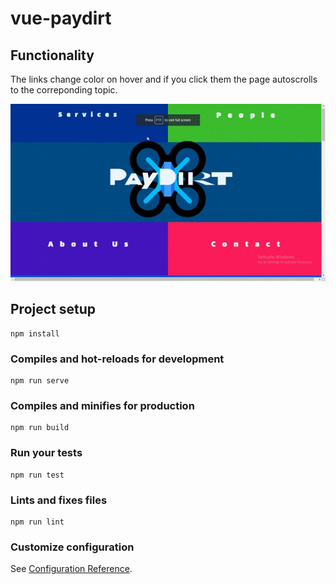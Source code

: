 # vue-paydirt

## Functionality
The links change color on hover and if you click them the page autoscrolls to the correponding topic.

![](ezgif.com-optimize.gif)

## Project setup
```
npm install
```

### Compiles and hot-reloads for development
```
npm run serve
```

### Compiles and minifies for production
```
npm run build
```

### Run your tests
```
npm run test
```

### Lints and fixes files
```
npm run lint
```

### Customize configuration
See [Configuration Reference](https://cli.vuejs.org/config/).

